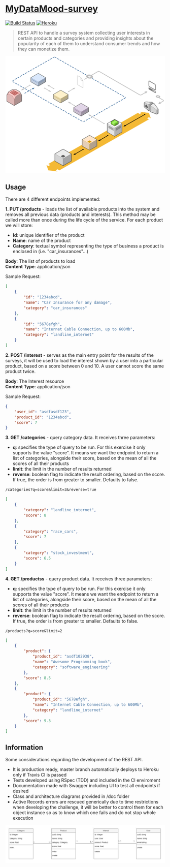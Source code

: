 # [MyDataMood-survey](https://mydatamood-survey.herokuapp.com)
[![Build Status](https://travis-ci.com/jupcan/mydatamood-survey.svg?branch=main)](https://travis-ci.com/jupcan/mydatamood-survey) [![Heroku](https://heroku-badge.herokuapp.com/?app=mydatamood-survey)](https://mydatamood-survey.herokuapp.com/)
> REST API to handle a survey system collecting user interests in certain products and categories and providing insights about the popularity of each of them to understand consumer trends and how they can monetize them.

![architecture_diagram](doc/architecture.png)

## Usage
There are 4 different endpoints implemented:

**1. PUT /products** - loads the list of available products into the system and removes all previous data (products and interests). This method may be called more than once during the life cycle of the service. For each product we will store:
- **Id**: unique identifier of the product
- **Name**: name of the product
- **Category**: textual symbol representing the type of business a product is enclosed in (i.e. "car_insurances"...)

**Body**: The list of products to load  
**Content Type**: application/json

Sample Request:
```json
[
    {
        "id": "1234abcd",
        "name": "Car Insurance for any damage",
        "category": "car_insurances"
    },
    {
        "id": "5678efgh",
        "name": "Internet Cable Connection, up to 600Mb",
        "category": "landline_internet"
    }
]
```

**2. POST /interest** - serves as the main entry point for the results of the surveys, it will be used to load the interest shown by a user into a particular product, based on a score between 0 and 10. A user cannot score the same product twice.

**Body**: The Interest resource  
**Content Type**: application/json

Sample Request:
```json
{
    "user_id": "asdfasdf123",
    "product_id": "1234abcd",
    "score": 7
}
```

**3. GET /categories** - query category data. It receives three parameters:

- **q**: specifies the type of query to be run. For this exercise it only supports the value "score". It means we want the endpoint to return a list of categories, alongside their score, based on the mean of all the scores of all their products
- **limit**: the limit in the number of results returned
- **reverse**: boolean flag to indicate the result ordering, based on the score. If true, the order is from greater to smaller. Defaults to false.

```
/categories?q=score&limit=3&reverse=true
```
```json
[
    {
        "category": "landline_internet",
        "score": 8
    },
    {
        "category": "race_cars",
        "score": 7
    },
    {
        "category": "stock_investment",
        "score": 6.5
    }
]
```

**4. GET /productss** - query product data. It receives three parameters:

- **q**: specifies the type of query to be run. For this exercise it only supports the value "score". It means we want the endpoint to return a list of categories, alongside their score, based on the mean of all the scores of all their products
- **limit**: the limit in the number of results returned
- **reverse**: boolean flag to indicate the result ordering, based on the score. If true, the order is from greater to smaller. Defaults to false.

```
/products?q=score&limit=2
```
```json
[
    {
        "product": {
            "product_id": "asdf102938",
            "name": "Awesome Programming book",
            "category": "software_engineering"
        },
        "score": 8.5
    },
    {
        "product": {
            "product_id": "5678efgh",
            "name": "Internet Cable Connection, up to 600Mb",
            "category": "landline_internet"
        },
        "score": 9.3
    }
]
```

## Information
Some considerations regarding the development of the REST API.
- It is production ready, master branch automatically deploys to Heroku only if Travis CI is passed
- Tests developed using RSpec (TDD) and included in the CI enviroment 
- Documentation made with Swagger including UI to test all endpoints if desired 
- Class and architecture diagrams provided in /doc folder 
- Active Records errors are rescued generically due to time restrictions when developing the challenge, it will be better to control them for each object instance so as to know which one fails and do not stop whole execution

![architecture_diagram](doc/class.jpg)
